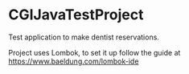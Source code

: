 # CGIJavaTestProject
Test application to make dentist reservations.

Project uses Lombok, to set it up follow the guide at https://www.baeldung.com/lombok-ide

